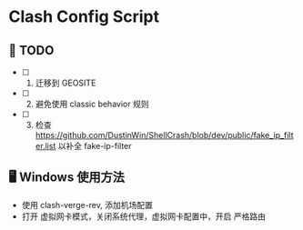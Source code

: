 # Clash Config Script

## 🎯 TODO

- [ ] 1. 迁移到 GEOSITE
- [ ] 2. 避免使用 classic behavior 规则
- [ ] 3. 检查 https://github.com/DustinWin/ShellCrash/blob/dev/public/fake_ip_filter.list 以补全 fake-ip-filter

## 🖥️ Windows 使用方法

- 使用 clash-verge-rev, 添加机场配置
- 打开 虚拟网卡模式，关闭系统代理，虚拟网卡配置中，开启 严格路由
